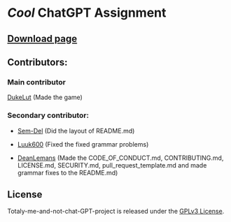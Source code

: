 
# ***Cool*** ChatGPT Assignment

## [Download page](https://github.com/DukeVZ/Totaly-me-and-not-chat-GPT-project/releases/tag/school)

## Contributors:
### Main contributor
[DukeLut](https://github.com/DukeVZ) (Made the game)

### Secondary contributor:
- [Sem-Del](https://github.com/Sem-Del) (Did the layout of README.md)

- [Luuk600](https://github.com/luuk600) (Fixed the fixed grammar problems)

- [DeanLemans](https://github.com/DeanLemans) (Made the CODE_OF_CONDUCT.md, CONTRIBUTING.md, LICENSE.md, SECURITY.md, pull_request_template.md and made grammar fixes to the README.md)

## License

Totaly-me-and-not-chat-GPT-project is released under the [GPLv3 License](https://www.gnu.org/licenses/gpl-3.0.html).

